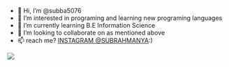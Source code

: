 - 👋 Hi, I’m @subba5076
- 👀 I’m interested in programing and learning new programing languages
- 🌱 I’m currently learning B.E Information Science
- 💞️ I’m looking to collaborate on as mentioned above
- 📫  reach me? [INSTAGRAM @SUBRAHMANYA](https://www.instagram.com/trackjum/):)
<img src="https://github-readme-stats.vercel.app/api?username=subba5076&&show_icons=true&title_color=ffffff&icon_color=bb2acf&text_color=daf7dc&bg_color=151515">
<!---
subba5076/subba5076 is a ✨ special ✨ repository because its `README.md` (this file) appears on your GitHub profile.
You can click the Preview link to take a look at your changes.
--->
